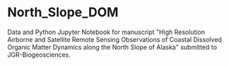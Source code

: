 # North_Slope_DOM
Data and Python Jupyter Notebook for manuscript "High Resolution Airborne and Satellite Remote Sensing Observations of Coastal Dissolved Organic Matter Dynamics along the North Slope of Alaska" submitted to JGR-Biogeosciences.
